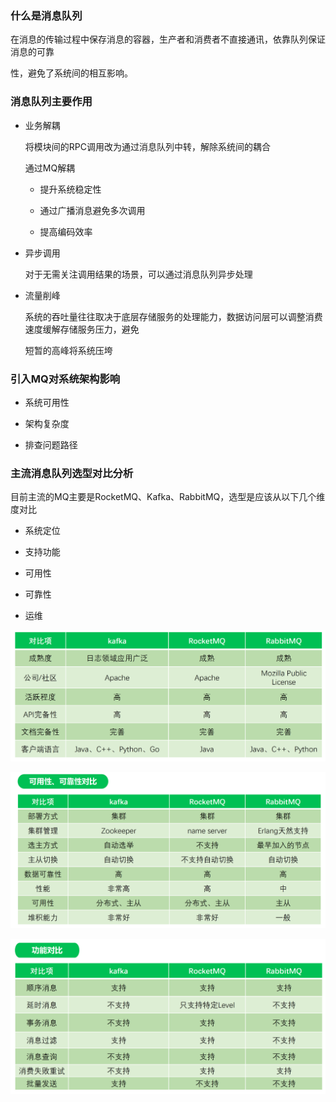 ### 什么是消息队列

在消息的传输过程中保存消息的容器，生产者和消费者不直接通讯，依靠队列保证消息的可靠

性，避免了系统间的相互影响。

### 消息队列主要作用

- 业务解耦

  将模块间的RPC调用改为通过消息队列中转，解除系统间的耦合

  通过MQ解耦

  - 提升系统稳定性

  - 通过广播消息避免多次调用

  - 提高编码效率

- 异步调用

  对于无需关注调用结果的场景，可以通过消息队列异步处理

- 流量削峰

  系统的吞吐量往往取决于底层存储服务的处理能力，数据访问层可以调整消费速度缓解存储服务压力，避免

  短暂的高峰将系统压垮

### 引入MQ对系统架构影响

- 系统可用性

- 架构复杂度

- 排查问题路径

### 主流消息队列选型对比分析

目前主流的MQ主要是RocketMQ、Kafka、RabbitMQ，选型是应该从以下几个维度对比

- 系统定位

- 支持功能

- 可用性

- 可靠性

- 运维

![](./pic/基础项对比.png)

![](./pic/可用性可靠性对比.png)

![](./pic/功能对比.png)

